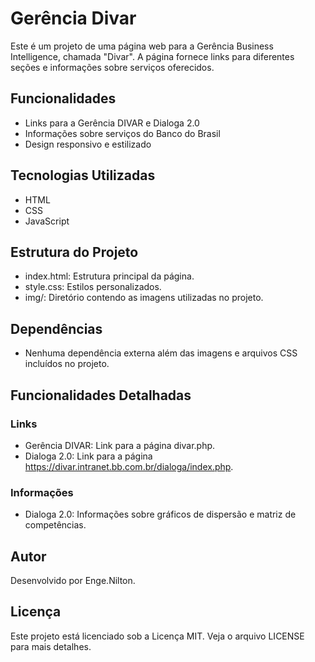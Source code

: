 # Gerência Divar

Este é um projeto de uma página web para a Gerência Business Intelligence, chamada "Divar". A página fornece links para diferentes seções e informações sobre serviços oferecidos.

## Funcionalidades

- Links para a Gerência DIVAR e Dialoga 2.0
- Informações sobre serviços do Banco do Brasil
- Design responsivo e estilizado

## Tecnologias Utilizadas

- HTML
- CSS
- JavaScript

## Estrutura do Projeto

- index.html: Estrutura principal da página.
- style.css: Estilos personalizados.
- img/: Diretório contendo as imagens utilizadas no projeto.

## Dependências

- Nenhuma dependência externa além das imagens e arquivos CSS incluídos no projeto.

## Funcionalidades Detalhadas

### Links

- Gerência DIVAR: Link para a página divar.php.
- Dialoga 2.0: Link para a página https://divar.intranet.bb.com.br/dialoga/index.php.

### Informações

- Dialoga 2.0: Informações sobre gráficos de dispersão e matriz de competências.

## Autor

Desenvolvido por Enge.Nilton.

## Licença

Este projeto está licenciado sob a Licença MIT. Veja o arquivo LICENSE para mais detalhes.

